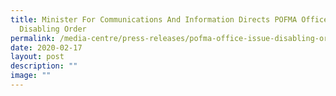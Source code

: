 ```yaml
---
title: Minister For Communications And Information Directs POFMA Office To Issue
  Disabling Order
permalink: /media-centre/press-releases/pofma-office-issue-disabling-order/
date: 2020-02-17
layout: post
description: ""
image: ""
---
```


